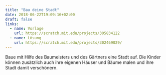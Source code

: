 ```yaml
---
title: "Bau deine Stadt"
date: 2018-06-22T19:09:16+02:00
draft: false
links:
  - name: Vorlage
    url: https://scratch.mit.edu/projects/305834122
  - name: Lösung
    url: https://scratch.mit.edu/projects/302469029/
---
```


Baue mit Hilfe des Baumeisters und des Gärtners eine Stadt auf. Die Kinder können zusätzlich auch ihre eigenen Häuser und Bäume malen und ihre Stadt damit verschönern.

